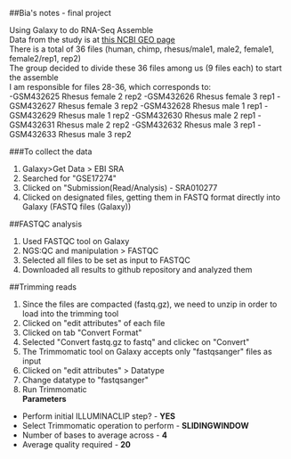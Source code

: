 ##Bia's notes - final project

Using Galaxy to do RNA-Seq Assemble  
Data from the study is at [this NCBI GEO page](https://www.ncbi.nlm.nih.gov/geo/query/acc.cgi?acc=GSE17274)  
There is a total of 36 files (human, chimp, rhesus/male1, male2, female1, female2/rep1, rep2)  
The group decided to divide these 36 files among us (9 files each) to start the assemble  
I am responsible for files 28-36, which corresponds to:  
-GSM432625	Rhesus female 2 rep2
-GSM432626	Rhesus female 3 rep1
-GSM432627	Rhesus female 3 rep2
-GSM432628	Rhesus male 1 rep1
-GSM432629	Rhesus male 1 rep2
-GSM432630	Rhesus male 2 rep1
-GSM432631	Rhesus male 2 rep2
-GSM432632	Rhesus male 3 rep1
-GSM432633	Rhesus male 3 rep2     

###To collect the data  
1. Galaxy>Get Data > EBI SRA  
2. Searched for "GSE17274"  
3. Clicked on "Submission(Read/Analysis) - SRA010277  
4. Clicked on designated files, getting them in FASTQ format directly into Galaxy (FASTQ files (Galaxy))

##FASTQC analysis  
1. Used FASTQC tool on Galaxy
2. NGS:QC and manipulation > FASTQC
3. Selected all files to be set as input to FASTQC
4. Downloaded all results to github repository and analyzed them

##Trimming reads  
1. Since the files are compacted (fastq.gz), we need to unzip in order to load into the trimming tool
2. Clicked on "edit attributes" of each file
2. Clicked on tab "Convert Format"
3. Selected "Convert fastq.gz to fastq" and clickec on "Convert"
4. The Trimmomatic tool on Galaxy accepts only "fastqsanger" files as input
5. Clicked on "edit attributes" > Datatype
6. Change datatype to "fastqsanger"
7. Run Trimmomatic  
**Parameters**  
- Perform initial ILLUMINACLIP step? - **YES**
- Select Trimmomatic operation to perform - **SLIDINGWINDOW**
- Number of bases to average across - **4**
- Average quality required - **20**